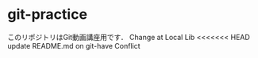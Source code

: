 # git-practice
このリポジトリはGit動画講座用です．
Change at Local Lib
<<<<<<< HEAD
update README.md on git-have
Conflict